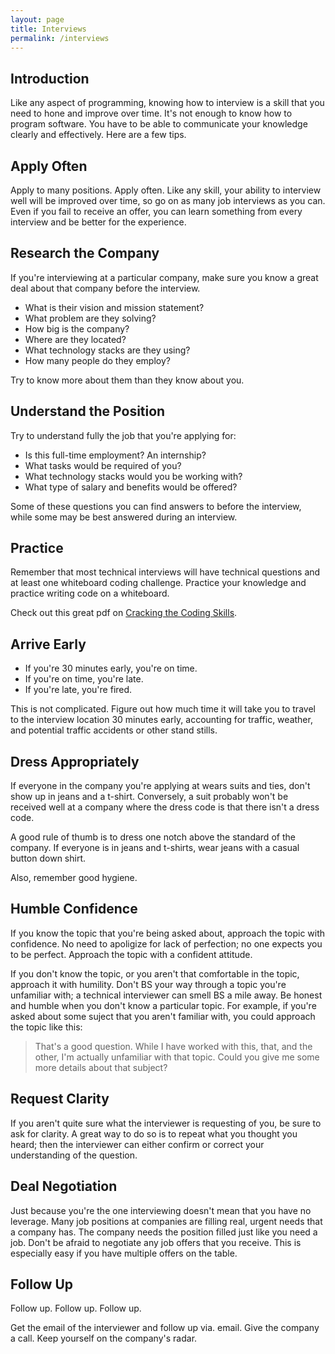 ```yaml
---
layout: page
title: Interviews
permalink: /interviews
---
```


## Introduction

Like any aspect of programming, knowing how to interview is a skill that you need to hone and improve over time. It's not enough to know how to program software. You have to be able to communicate your knowledge clearly and effectively. Here are a few tips.

## Apply Often

Apply to many positions. Apply often. Like any skill, your ability to interview well will be improved over time, so go on as many job interviews as you can. Even if you fail to receive an offer, you can learn something from every interview and be better for the experience.

## Research the Company

If you're interviewing at a particular company, make sure you know a great deal about that company before the interview.

* What is their vision and mission statement?
* What problem are they solving?
* How big is the company?
* Where are they located?
* What technology stacks are they using?
* How many people do they employ?

Try to know more about them than they know about you.

## Understand the Position

Try to understand fully the job that you're applying for:

* Is this full-time employment? An internship?
* What tasks would be required of you?
* What technology stacks would you be working with?
* What type of salary and benefits would be offered?

Some of these questions you can find answers to before the interview, while some may be best answered during an interview.

## Practice

Remember that most technical interviews will have technical questions and at least one whiteboard coding challenge. Practice your knowledge and practice writing code on a whiteboard.

Check out this great pdf on [Cracking the Coding Skills](http://www.crackingthecodinginterview.com/uploads/6/5/2/8/6528028/cracking_the_coding_skills_-_v6.pdf).

## Arrive Early

* If you're 30 minutes early, you're on time.
* If you're on time, you're late.
* If you're late, you're fired.

This is not complicated. Figure out how much time it will take you to travel to the interview location 30 minutes early, accounting for traffic, weather, and potential traffic accidents or other stand stills.

## Dress Appropriately

If everyone in the company you're applying at wears suits and ties, don't show up in jeans and a t-shirt. Conversely, a suit probably won't be received well at a company where the dress code is that there isn't a dress code.

A good rule of thumb is to dress one notch above the standard of the company. If everyone is in jeans and t-shirts, wear jeans with a casual button down shirt.

Also, remember good hygiene.

## Humble Confidence

If you know the topic that you're being asked about, approach the topic with confidence. No need to apoligize for lack of perfection; no one expects you to be perfect. Approach the topic with a confident attitude.

If you don't know the topic, or you aren't that comfortable in the topic, approach it with humility. Don't BS your way through a topic you're unfamiliar with; a technical interviewer can smell BS a mile away. Be honest and humble when you don't know a particular topic. For example, if you're asked about some suject that you aren't familiar with, you could approach the topic like this:

> That's a good question. While I have worked with this, that, and the other, I'm actually unfamiliar with that topic. Could you give me some more details about that subject?

## Request Clarity

If you aren't quite sure what the interviewer is requesting of you, be sure to ask for clarity. A great way to do so is to repeat what you thought you heard; then the interviewer can either confirm or correct your understanding of the question.

## Deal Negotiation

Just because you're the one interviewing doesn't mean that you have no leverage. Many job positions at companies are filling real, urgent needs that a company has. The company needs the position filled just like you need a job. Don't be afraid to negotiate any job offers that you receive. This is especially easy if you have multiple offers on the table.

## Follow Up

Follow up. Follow up. Follow up.

Get the email of the interviewer and follow up via. email. Give the company a call. Keep yourself on the company's radar.
